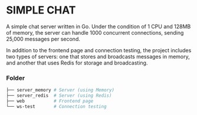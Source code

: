 # SIMPLE CHAT

A simple chat server written in Go. Under the condition of 1 CPU and 128MB of memory, the server can handle 1000 concurrent connections, sending 25,000 messages per second.


In addition to the frontend page and connection testing, the project includes two types of servers: one that stores and broadcasts messages in memory, and another that uses Redis for storage and broadcasting.

### Folder

``` bash
├── server_memory # Server (using Memory)
├── server_redis  # Server (using Redis)
├── web           # Frontend page
└── ws-test       # Connection testing